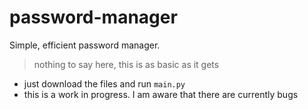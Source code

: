 # password-manager
Simple, efficient password manager.

> nothing to say here, this is as basic as it gets

* just download the files and run `main.py`
* this is a work in progress. I am aware that there are currently bugs
